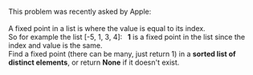 This problem was recently asked by Apple:
<br><br>
A fixed point in a list is where the value is equal to its index. 
<br>So for example the list [-5, 1, 3, 4]: &ensp;<b>1</b> is a fixed point in the list since the index and value is the same. 
<br>Find a fixed point (there can be many, just return 1) in a <b>sorted list of distinct elements</b>, or return <b>None</b> if it doesn't exist.
